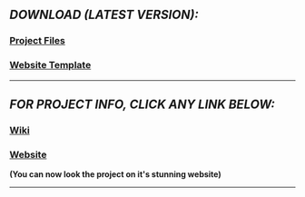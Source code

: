 ## _DOWNLOAD (LATEST VERSION):_
### <a href="https://github.com/HypertextAssassin0273/ModernSnakesAndLadders-PF_Project/archive/v1.0.zip">Project Files</a>
### <a href="https://github.com/HypertextAssassin0273/ModernSnakesAndLadders-PF_Project/archive/web1.0.zip">Website Template</a>

---
## _FOR PROJECT INFO, CLICK ANY LINK BELOW:_
### <a href="https://github.com/HypertextAssassin0273/ModernSnakesAndLadders-PF_Project/wiki">Wiki</a>
### <a href="https://hypertextassassin0273.github.io/ModernSnakesAndLadders-PF_Project/">Website</a>
**(You can now look the project on it's stunning website)**

---
